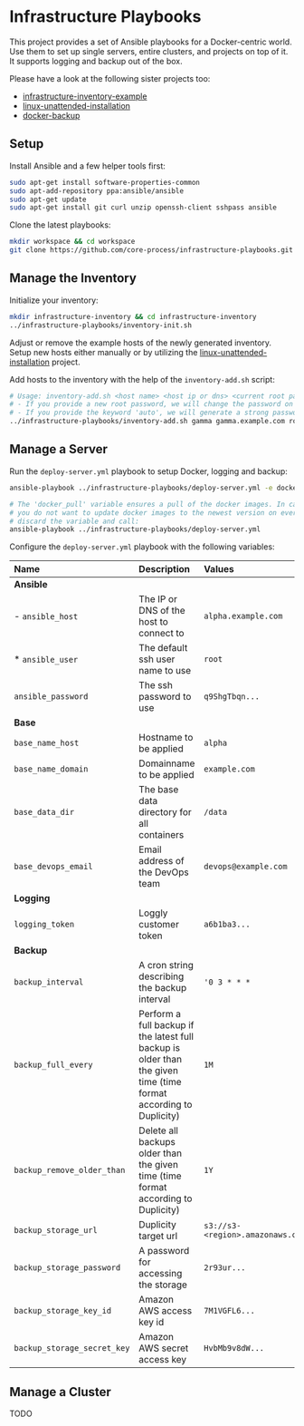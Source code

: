 # Infrastructure Playbooks

This project provides a set of Ansible playbooks for a Docker-centric world. Use them to set up single servers, entire clusters, and projects on top of it. It supports logging and backup out of the box.

Please have a look at the following sister projects too:
- [infrastructure-inventory-example](https://github.com/core-process/infrastructure-inventory-example)
- [linux-unattended-installation](https://github.com/core-process/linux-unattended-installation)
- [docker-backup](https://github.com/core-process/docker-backup)

## Setup

Install Ansible and a few helper tools first:

```sh
sudo apt-get install software-properties-common
sudo apt-add-repository ppa:ansible/ansible
sudo apt-get update
sudo apt-get install git curl unzip openssh-client sshpass ansible
```

Clone the latest playbooks:

```sh
mkdir workspace && cd workspace
git clone https://github.com/core-process/infrastructure-playbooks.git
```

## Manage the Inventory

Initialize your inventory:

```sh
mkdir infrastructure-inventory && cd infrastructure-inventory
../infrastructure-playbooks/inventory-init.sh
```

Adjust or remove the example hosts of the newly generated inventory. Setup new hosts either manually or by utilizing the [linux-unattended-installation](https://github.com/core-process/linux-unattended-installation) project.

Add hosts to the inventory with the help of the `inventory-add.sh` script:

```sh
# Usage: inventory-add.sh <host name> <host ip or dns> <current root password> [<new root password>|auto]
# - If you provide a new root password, we will change the password on the host automatically.
# - If you provide the keyword 'auto', we will generate a strong password automatically.
../infrastructure-playbooks/inventory-add.sh gamma gamma.example.com root-password auto
```

## Manage a Server

Run the `deploy-server.yml` playbook to setup Docker, logging and backup:

```sh
ansible-playbook ../infrastructure-playbooks/deploy-server.yml -e docker_pull=true

# The 'docker_pull' variable ensures a pull of the docker images. In case
# you do not want to update docker images to the newest version on every run,
# discard the variable and call:
ansible-playbook ../infrastructure-playbooks/deploy-server.yml
```

Configure the `deploy-server.yml` playbook with the following variables:

| Name | Description | Values |
| :--- | :--- |  :--- |
| **Ansible** | | |
| - `ansible_host` | The IP or DNS of the host to connect to  | `alpha.example.com` |
| * `ansible_user` | The default ssh user name to use | `root` |
| `ansible_password` | The ssh password to use | `q9ShgTbqn...` |
| **Base** | | |
| `base_name_host` | Hostname to be applied | `alpha` |
| `base_name_domain` | Domainname to be applied | `example.com` |
| `base_data_dir` | The base data directory for all containers | `/data` |
| `base_devops_email` | Email address of the DevOps team | `devops@example.com` |
| **Logging** | | |
| `logging_token` | Loggly customer token  | `a6b1ba3...` |
| **Backup** | | |
| `backup_interval` | A cron string describing the backup interval | `'0 3 * * *` |
| `backup_full_every` | Perform a full backup if the latest full backup is older than the given time (time format according to Duplicity) | `1M` |
| `backup_remove_older_than` | Delete all backups older than the given time (time format according to Duplicity) | `1Y` |
| `backup_storage_url` | Duplicity target url | `s3://s3-<region>.amazonaws.com/<bucket>/` |
| `backup_storage_password` | A password for accessing the storage | `2r93ur...` |
| `backup_storage_key_id` | Amazon AWS access key id | `7M1VGFL6...` |
| `backup_storage_secret_key` | Amazon AWS secret access key | `HvbMb9v8dW...` |

## Manage a Cluster

TODO
